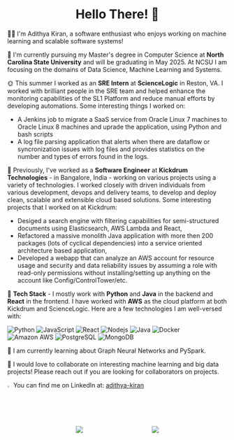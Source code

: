 <h1 align='center'> Hello There! 👋</h1>

👨‍💻 I'm Adithya Kiran, a software enthusiast who enjoys working on machine learning and scalable software systems!

📖 I'm currently pursuing my Master's degree in Computer Science at **North Carolina State University** and will be graduating in May 2025. At NCSU I am focusing on the domains of Data Science, Machine Learning and Systems.

🌞 This summer I worked as an **SRE Intern** at **ScienceLogic** in Reston, VA. I worked with brilliant people in the SRE team and helped enhance the monitoring capabilities of the SL1 Platform and reduce manual efforts by developing automations. Some interesting things I worked on:
- A Jenkins job to migrate a SaaS service from Oracle Linux 7 machines to Oracle Linux 8 machines and uprade the application, using Python and bash scripts
- A log file parsing application that alerts when there are dataflow or syncronization issues with log files and provides statistics on the number and types of errors found in the logs.

🏢 Previously, I've worked as a **Software Engineer** at **Kickdrum Technologies** - in Bangalore, India - working on various projects using a variety of technologies. I worked closely with driven individuals from various development, devops and delivery teams, to develop and deploy clean, scalable and extensible cloud based solutions. Some interesting projects that I worked on at Kickdrum:
- Desiged a search engine with filtering capabilities for semi-structured documents using Elasticsearch, AWS Lambda and React,
- Refactored a massive monolith Java application with more then 200 packages (lots of cyclical dependencies) into a service oriented architecture based application,
- Developed a webapp that can analyze an AWS account for resource usage and security and data reliability issues by assuming a role with read-only permissions without installing/setting up anything on the account like Config/ControlTower/etc.

🔧 **Tech Stack** - I mostly work with **Python** and **Java** in the backend and **React** in the frontend. I have worked with **AWS** as the cloud platform at both Kickdrum and ScienceLogic. Here are a few technologies I am well-versed with: 

![Python](https://img.shields.io/badge/Python-3776AB?logo=python&logoColor=white)
![JavaScript](https://img.shields.io/badge/JavaScript-F7DF1E?logo=javascript&logoColor=black)
![React](https://img.shields.io/badge/React-20232A?logo=react&logoColor=61DAFB)
![Nodejs](https://img.shields.io/badge/Node.js-43853D?logo=node.js&logoColor=white)
![Java](https://img.shields.io/badge/Java-ED8B00?logo=openjdk&logoColor=white)
![Docker](https://img.shields.io/badge/-Docker-2496ED?logo=docker&logoColor=white)
![Amazon AWS](https://img.shields.io/badge/Amazon_AWS-232F3E?logo=amazon-aws&logoColor=white)
![PostgreSQL](https://img.shields.io/badge/PostgreSQL-316192?logo=postgresql&logoColor=white)
![MongoDB](https://img.shields.io/badge/-MongoDB-13aa52?logo=mongodb&logoColor=white)

🌱 I am currently learning about Graph Neural Networks and PySpark.

🌟 I would love to collaborate on interesting machine learning and big data projects! Please reach out if you are looking for collaborators on projects.

<img src="https://img.icons8.com/color/48/000000/linkedin.png" width="2%"/> You can find me on LinkedIn at: [adithya-kiran](https://www.linkedin.com/in/adithya-kiran)


<div style="display: flex; flex-direction: row; justify-content: space-evenly; align-items:center">
 <img class="img" src="https://github-readme-stats.vercel.app/api?username=adi-kiran&theme=transparent&show_icons=true&hide=contribs&include_all_commits=true&rank_icon=github&custom_title=Some+Fun+Stats" />
 <img class="img" src="https://github-readme-stats.vercel.app/api/top-langs/?username=adi-kiran&size_weight=0.5&count_weight=0.5&hide_progress=true&theme=transparent" />
</div>
